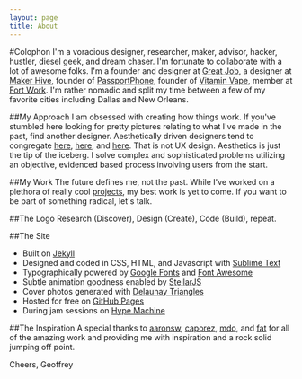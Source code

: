 ```yaml
---
layout: page
title: About
---
```


#Colophon
I'm a voracious designer, researcher, maker, advisor, hacker, hustler, diesel geek, and dream chaser.  I'm fortunate to collaborate with a lot of awesome folks.  I'm a founder and designer at [Great Job](http://greatjob.is), a designer at [Maker Hive](http://makerhive.co), founder of [PassportPhone](http://www.passportphone.io), founder of [Vitamin Vape](http://www.vitaminvape.co), member at [Fort Work](http://www.dallasfortwork.com).  I'm rather nomadic and split my time between a few of my favorite cities including Dallas and New Orleans.

##My Approach
I am obsessed with creating how things work.  If you've stumbled here looking for pretty pictures relating to what I've made in the past, find another designer.  Aesthetically driven designers tend to congregate [here](http://www.dribbble.com), [here](http://www.behance.com), and [here](http://www.cargocollective.com).  That is not UX design.  Aesthetics is just the tip of the iceberg.  I solve complex and sophisticated problems utilizing an objective, evidenced based process involving users from the start.

##My Work
The future defines me, not the past.  While I've worked on a plethora of really cool [projects](http://geoffreybyers.com/projects), my best work is yet to come.  If you want to be part of something radical, let's talk.  

##The Logo
Research (Discover), Design (Create), Code (Build), repeat.

##The Site
* Built on [Jekyll](http://jekyllrb.com)
* Designed and coded in CSS, HTML, and Javascript with [Sublime Text](http://sublimetext.com)
* Typographically powered by [Google Fonts](https://www.google.com/fonts) and [Font Awesome](http://fortawesome.github.io/Font-Awesome/)
* Subtle animation goodness enabled by [StellarJS](http://markdalgleish.com/projects/stellar.js/)
* Cover photos generated with [Delaunay Triangles](http://msurguy.github.io/triangles/)
* Hosted for free on [GitHub Pages](https://pages.github.com)
* During jam sessions on [Hype Machine](http://hypem.com/geoffreybyers)

##The Inspiration
A special thanks to [aaronsw](https://github.com/aaronsw), [caporez](https://github.com/camporez), [mdo](https://github.com/mdo), and [fat](https://github.com/fat) for all of the amazing work and providing me with inspiration and a rock solid jumping off point.

Cheers,
Geoffrey
